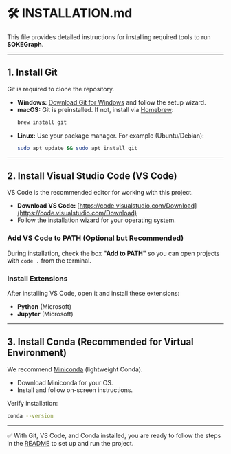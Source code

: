 
# 🛠 INSTALLATION.md

This file provides detailed instructions for installing required tools to run **SOKEGraph**.

---

## 1. Install Git
Git is required to clone the repository.

- **Windows:** [Download Git for Windows](https://git-scm.com/download/win) and follow the setup wizard.  
- **macOS:** Git is preinstalled. If not, install via [Homebrew](https://brew.sh/):  
  ```bash
  brew install git
  ```
- **Linux:** Use your package manager. For example (Ubuntu/Debian):  
  ```bash
  sudo apt update && sudo apt install git
  ```

---

## 2. Install Visual Studio Code (VS Code)

VS Code is the recommended editor for working with this project.

- **Download VS Code:** [https://code.visualstudio.com/Download](https://code.visualstudio.com/Download)
- Follow the installation wizard for your operating system.

### Add VS Code to PATH (Optional but Recommended)
During installation, check the box **"Add to PATH"** so you can open projects with `code .` from the terminal.

### Install Extensions
After installing VS Code, open it and install these extensions:
- **Python** (Microsoft)
- **Jupyter** (Microsoft)

---

## 3. Install Conda (Recommended for Virtual Environment)
We recommend [Miniconda](https://docs.conda.io/en/latest/miniconda.html) (lightweight Conda).

- Download Miniconda for your OS.  
- Install and follow on-screen instructions.  

Verify installation:
```bash
conda --version
```

---

✅ With Git, VS Code, and Conda installed, you are ready to follow the steps in the [README](README.md) to set up and run the project.
